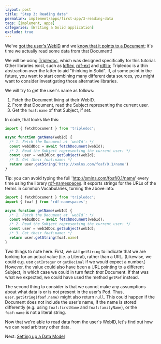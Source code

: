 ```yaml
---
layout: post
title: "Step 3: Reading data"
permalink: implement/apps/first-app/3-reading-data
tags: [implement, apps]
categories: [Writing a Solid application]
exclude: true
---
```


We've [got the user's WebID]({{site.baseUrl}}/implement/apps/first-app/1-authentication) and we
[know that it points to a
Document]({{site.baseUrl}}/implement/apps/first-app/2-understanding-solid); it's time we actually
read some data from that Document!

We will be using [Tripledoc](https://vincenttunru.gitlab.io/tripledoc/), which was designed
specifically for this tutorial. Other libraries exist, such as
[ldflex](https://www.npmjs.com/package/ldflex), [rdf-ext](https://www.npmjs.com/package/rdf-ext) and
[rdflib](https://www.npmjs.com/package/rdflib); Tripledoc is a thin abstraction over the latter to
aid "thinking in Solid". If, at some point in the future, you want to start combining many different
data sources, you might want to consider investigating those alternative libraries.

We will try to get the user's name as follows:

1. Fetch the Document living at their WebID.
2. From that Document, read the Subject representing the current user.
3. Get the `foaf:name` of that Subject, if set.

In code, that looks like this:

```typescript
import { fetchDocument } from 'tripledoc';

async function getName(webId) {
  /* 1. Fetch the Document at `webId`: */
  const webIdDoc = await fetchDocument(webId);
  /* 2. Read the Subject representing the current user: */
  const user = webIdDoc.getSubject(webId);
  /* 3. Get their foaf:name: */
  return user.getString('http://xmlns.com/foaf/0.1/name')
}
```

Tip: you can avoid typing the full 'http://xmlns.com/foaf/0.1/name' every time using the library
[rdf-namespaces](https://www.npmjs.com/package/rdf-namespaces). It exports strings for the URLs of
the terms in common Vocabularies, turning the above into:

```typescript
import { fetchDocument } from 'tripledoc';
import { foaf } from 'rdf-namespaces';

async function getName(webId) {
  /* 1. Fetch the Document at `webId`: */
  const webIdDoc = await fetchDocument(webId);
  /* 2. Read the Subject representing the current user: */
  const user = webIdDoc.getSubject(webId);
  /* 3. Get their foaf:name: */
  return user.getString(foaf.name)
}
```

Two things to note here. First, we call `getString` to indicate that we are looking for an actual
value (i.e. a Literal), rather than a URL. (Likewise, we could e.g. use `getInteger` or `getDecimal`
if we would expect a number.) However, the value could also have been a URL pointing to a different
Subject, in which case we could in turn fetch _that_ Document. If that was what we expected, we
could have used the method `getRef` instead.

The second thing to consider is that we cannot make any assumptions about what data is or is not
present in the user's Pod. Thus, `user.getString(foaf.name)` might also return `null`. This
could happen if the Document does not include the user's name, if the name is stored differently
(e.g. using `foaf:firstName` and `foaf:familyName`), or the `foaf:name` is not a literal string.

Now that we're able to read data from the user's WebID, let's find out how we can read arbitrary
other data.

Next: [Setting up a Data Model]({{site.baseUrl}}/implement/apps/first-app/4-data-model)
